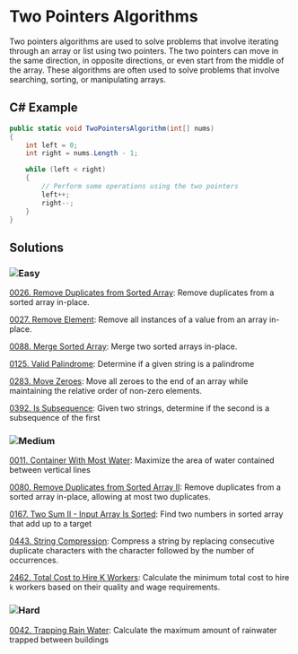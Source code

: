 # Two Pointers Algorithms

Two pointers algorithms are used to solve problems that involve iterating through an array or list using two pointers. The two pointers can move in the same direction, in opposite directions, or even start from the middle of the array. These algorithms are often used to solve problems that involve searching, sorting, or manipulating arrays.

## C# Example

```csharp
public static void TwoPointersAlgorithm(int[] nums)
{
    int left = 0;
    int right = nums.Length - 1;

    while (left < right)
    {
        // Perform some operations using the two pointers
        left++;
        right--;
    }
}
```
## Solutions

### ![Easy](https://img.shields.io/badge/Easy-46c6c2)

[0026. Remove Duplicates from Sorted Array](https://github.com/vahtyah/LeetCodeSolutions/tree/main/Two%20Pointers/0026.%20Remove%20Duplicates%20from%20Sorted%20Array): Remove duplicates from a sorted array in-place.

[0027. Remove Element](https://github.com/vahtyah/LeetCodeSolutions/tree/main/Two%20Pointers/0027.%20Remove%20Element): Remove all instances of a value from an array in-place.

[0088. Merge Sorted Array](https://github.com/vahtyah/LeetCodeSolutions/tree/main/Two%20Pointers/0088.%20Merge%20Sorted%20Array): Merge two sorted arrays in-place.

[0125. Valid Palindrome](/Two%20Pointers%2F0125.%20Valid%20Palindrome): Determine if a given string is a palindrome

[0283. Move Zeroes](https://github.com/vahtyah/LeetCodeSolutions/tree/main/Two%20Pointers/0283.%20Move%20Zeroes): Move all zeroes to the end of an array while maintaining the relative order of non-zero elements.

[0392. Is Subsequence](/Two%20Pointers%2F0392.%20Is%20Subsequence): Given two strings, determine if the second is a subsequence of the first

### ![Medium](https://img.shields.io/badge/Medium-fac31d)

[0011. Container With Most Water](/Two%20Pointers%2F0011.%20Container%20With%20Most%20Water): Maximize the area of water contained between vertical lines

[0080. Remove Duplicates from Sorted Array II](https://github.com/vahtyah/LeetCodeSolutions/tree/main/Two%20Pointers/0080.%20Remove%20Duplicates%20from%20Sorted%20Array%20II): Remove duplicates from a sorted array in-place, allowing at most two duplicates.

[0167. Two Sum II - Input Array Is Sorted](/Two%20Pointers%2F0167.%20Two%20Sum%20II%20-%20Input%20Array%20Is%20Sorted): Find two numbers in sorted array that add up to a target

[0443. String Compression](https://github.com/vahtyah/LeetCodeSolutions/tree/main/Two%20Pointers/0443.%20String%20Compression): Compress a string by replacing consecutive duplicate characters with the character followed by the number of occurrences.

[2462. Total Cost to Hire K Workers](https://github.com/vahtyah/LeetCodeSolutions/tree/main/Two%20Pointers/2462.%20Total%20Cost%20to%20Hire%20K%20Workers): Calculate the minimum total cost to hire `k` workers based on their quality and wage requirements.

### ![Hard](https://img.shields.io/badge/Hard-f8615c)

[0042. Trapping Rain Water](/Two%20Pointers%2F0042.%20Trapping%20Rain%20Water): Calculate the maximum amount of rainwater trapped between buildings
